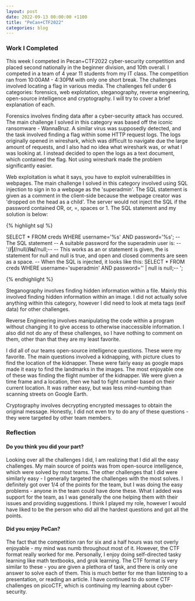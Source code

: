 ```yaml
---
layout: post
date: 2022-09-13 00:00:00 +1100
title: "PeCan+CTF2022"
categories: blog
---
```


### Work I Completed

This week I competed in Pecan+CTF2022 cyber-security competition and placed second nationally in the beginner division, and 10th overall. I competed in a team of 4 year 11 students from my IT class. The competition ran from 10:00AM - 4:30PM with only one short break. The challenges involved locating a flag in various media. The challenges fell under 6 categories: forensics, web explotation, steganography, reverse engineering, open-source intelligence and cryptography. I will try to cover a brief explanation of each.

Forensics involves finding data after a cyber-security attack has occured. The main challenge I solved in this category was based off the iconic ransomware - WannaBruz. A similar virus was supposedly detected, and the task involved finding a flag within some HTTP request logs. The logs originally opened in wireshark, which was difficult to navigate due the large amount of requests, and I also had no idea what wireshark was, or what I was looking at. I instead decided to open the logs as a text document, which contained the flag. Not using wireshark made the problem significantly easier.

Web exploitation is what it says, you have to exploit vulnerabilities in webpages. The main challenge I solved in this category involved using SQL injection to sign in to a webpage as the 'superadmin'. The SQL statement is given as a comment in the client-side because the webpage creator was 'dropped on the head as a child'. The server would not inject the SQL if the password contained OR, or, =, spaces or 1. The SQL statement and my solution is below:

{% highlight sql %}

SELECT * FROM creds WHERE username='%s' AND password='%s'; -- The SQL statement
-- A suitable password for the superadmin user is:
-- '/**/|/**/null/**/is/**/null;--
-- This works as an or statement is given, the is statement for null and null is true, and open and closed comments are seen as a space.
-- When the SQL is injected, it looks like this:
SELECT * FROM creds WHERE username='superadmin' AND password='' | null is null;-- ';

{% endhighlight %}

Steganography involves finding hidden information within a file. Mainly this involved finding hidden information within an image. I did not actually solve anything within this category, however I did need to look at meta tags (exif data) for other challenges.

Reverse Engineering involves manipulating the code within a program without changing it to give access to otherwise inaccessible information. I also did not do any of these challenges, so I have nothing to comment on them, other than that they are my least favorite.

I did all of our teams open-source intelligence questions. These were my favorite. The main questions involved a kidnapping, with picture clues to find the location of the kidnapper. These were fairly easy as google maps made it easy to find the landmarks in the images. The most enjoyable one of these was finding the flight number of the kidnapper. We were given a time frame and a location, then we had to fight number based on their current location. It was rather easy, but was less mind-numbing than scanning streets on Google Earth.

Cryptography involves decrypting encrypted messages to obtain the original message. Honestly, I did not even try to do any of these questions - they were targeted by other team members.

### Reflection

#### Do you think you did your part?

Looking over all the challenges I did, I am realizing that I did all the easy challenges. My main source of points was from open-source intelligence, which were solved by most teams. The other challenges that I did were similarly easy - I generally targeted the challenges with the most solves. I definitely got over 1/4 of the points for the team, but I was doing the easy problems - anyone in the team could have done these. What I added was support for the team, as I was generally the one helping them with their issues and providing suggestions. I think I played my role, however I would have liked to be the person who did all the hardest questions and got all the points.

#### Did you enjoy PeCan?

The fact that the competition ran for six and a half hours was not overly enjoyable - my mind was numb throughout most of it. However, the CTF format really worked for me. Personally, I enjoy doing self-directed tasky learning like math textbooks, and grok learning. The CTF format is very similar to these - you are given a plethora of task, and there is only one answer to solve each of them. This is much better for me than listening to a presentation, or reading an article. I have continued to do some CTF challenges on picoCTF, which is continuing my learning about cyber-security. 